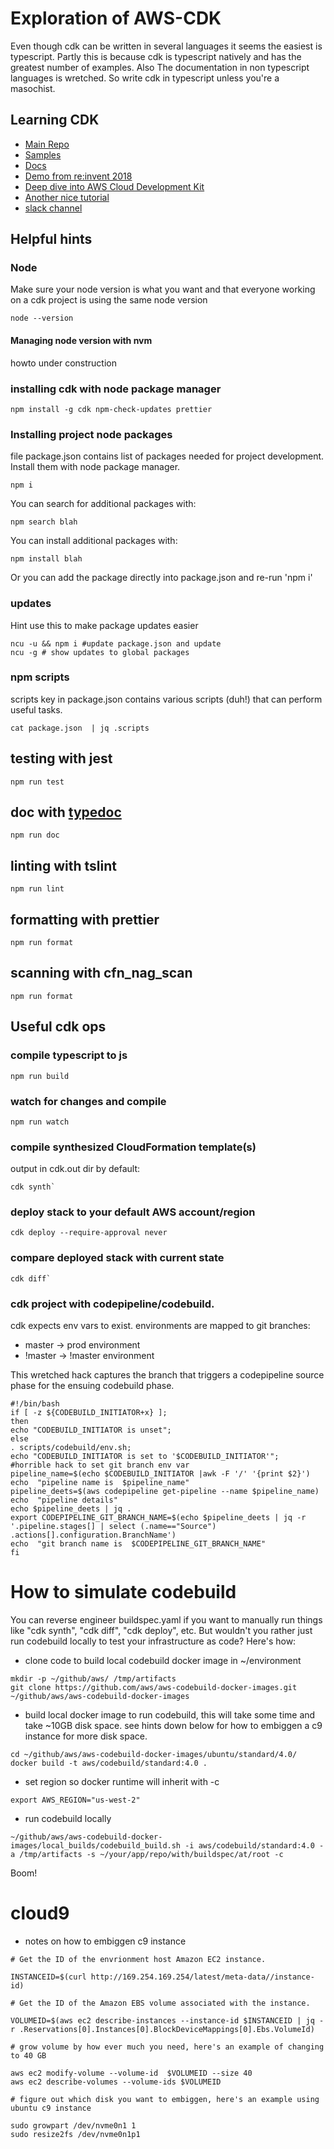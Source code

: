 # Exploration of AWS-CDK
Even though cdk can be written in several languages it seems the easiest is
typescript. Partly this is because cdk is typescript natively and has the
greatest number of examples. Also The documentation in non typescript languages
is wretched. So write cdk in typescript unless you're a masochist.

## Learning CDK

* [Main Repo](https://github.com/awslabs/aws-cdk)
* [Samples](https://github.com/aws-samples/aws-cdk-examples)
* [Docs](https://docs.aws.amazon.com/CDK/latest/userguide/what-is.html)
* [Demo from re:invent 2018](https://github.com/awslabs/cdk-reinvent)
* [Deep dive into AWS Cloud Development Kit](https://www.youtube.com/watch?v=9As_ZIjUGmY)
* [Another nice tutorial](https://cdkworkshop.com/)
* [slack channel](https://gitter.im/awslabs/aws-cdk)

## Helpful hints

### Node

Make sure your node version is what you want and that everyone working on a cdk
project is using the same node version

```
node --version
```

#### Managing node version with nvm

howto under construction

### installing cdk with node package manager

```
npm install -g cdk npm-check-updates prettier
```

### Installing project node packages

file package.json contains list of packages needed for project development.
Install them with node package manager.

```
npm i
```

You can search for additional packages with:

```
npm search blah
```

You can install additional packages with:

```
npm install blah
```

Or you can add the package directly into package.json and re-run 'npm i'


### updates

Hint use this to make package updates easier

```
ncu -u && npm i #update package.json and update
ncu -g # show updates to global packages
```
### npm scripts

scripts key in package.json contains various scripts (duh!) that can perform useful tasks.

```
cat package.json  | jq .scripts
```

## testing with jest

```
npm run test
```

## doc with [typedoc](https://typedoc.org/guides/doccomments/)

```
npm run doc
```

## linting with tslint

```
npm run lint
```

## formatting with prettier

```
npm run format
```

## scanning with cfn_nag_scan

```
npm run format
```

## Useful cdk ops

### compile typescript to js

 ```
 npm run build
 ```

### watch for changes and compile

```
npm run watch
```

 ### compile synthesized CloudFormation template(s)
 output in cdk.out dir by default:

 ```
 cdk synth`       
 ```

### deploy stack to your default AWS account/region

```
cdk deploy --require-approval never
```

### compare deployed stack with current state

 ```
 cdk diff`        
 ```

### cdk project with codepipeline/codebuild.

cdk expects env vars to exist. environments are mapped to git branches:

* master -> prod environment
* !master -> !master environment

This wretched hack captures the branch that triggers a codepipeline source phase for the ensuing codebuild phase.

```
#!/bin/bash
if [ -z ${CODEBUILD_INITIATOR+x} ];
then
echo "CODEBUILD_INITIATOR is unset";
else
. scripts/codebuild/env.sh;
echo "CODEBUILD_INITIATOR is set to '$CODEBUILD_INITIATOR'";
#horrible hack to set git branch env var
pipeline_name=$(echo $CODEBUILD_INITIATOR |awk -F '/' '{print $2}')
echo  "pipeline name is  $pipeline_name"
pipeline_deets=$(aws codepipeline get-pipeline --name $pipeline_name)
echo  "pipeline details"
echo $pipeline_deets | jq .
export CODEPIPELINE_GIT_BRANCH_NAME=$(echo $pipeline_deets | jq -r '.pipeline.stages[] | select (.name=="Source") .actions[].configuration.BranchName')
echo  "git branch name is  $CODEPIPELINE_GIT_BRANCH_NAME"
fi
```

# How to simulate codebuild
You can reverse engineer buildspec.yaml if you want to manually run things like "cdk synth", "cdk diff", "cdk deploy", etc. But wouldn't you rather just run codebuild locally to test your infrastructure as code? Here's how:

* clone code to build local codebuild docker image in  ~/environment

```
mkdir -p ~/github/aws/ /tmp/artifacts
git clone https://github.com/aws/aws-codebuild-docker-images.git ~/github/aws/aws-codebuild-docker-images
```

* build local docker image to run codebuild, this will take some time and take ~10GB disk space.
see hints down below for how to embiggen a c9 instance for more disk space.

```
cd ~/github/aws/aws-codebuild-docker-images/ubuntu/standard/4.0/
docker build -t aws/codebuild/standard:4.0 .
```

* set region so docker runtime will inherit with -c

```
export AWS_REGION="us-west-2"
```

* run codebuild locally

```
~/github/aws/aws-codebuild-docker-images/local_builds/codebuild_build.sh -i aws/codebuild/standard:4.0 -a /tmp/artifacts -s ~/your/app/repo/with/buildspec/at/root -c
```

Boom!




# cloud9

* notes on how to embiggen c9 instance

```
# Get the ID of the envrionment host Amazon EC2 instance.

INSTANCEID=$(curl http://169.254.169.254/latest/meta-data//instance-id)

# Get the ID of the Amazon EBS volume associated with the instance.

VOLUMEID=$(aws ec2 describe-instances --instance-id $INSTANCEID | jq -r .Reservations[0].Instances[0].BlockDeviceMappings[0].Ebs.VolumeId)

# grow volume by how ever much you need, here's an example of changing to 40 GB

aws ec2 modify-volume --volume-id  $VOLUMEID --size 40
aws ec2 describe-volumes --volume-ids $VOLUMEID

# figure out which disk you want to embiggen, here's an example using ubuntu c9 instance

sudo growpart /dev/nvme0n1 1
sudo resize2fs /dev/nvme0n1p1
```
